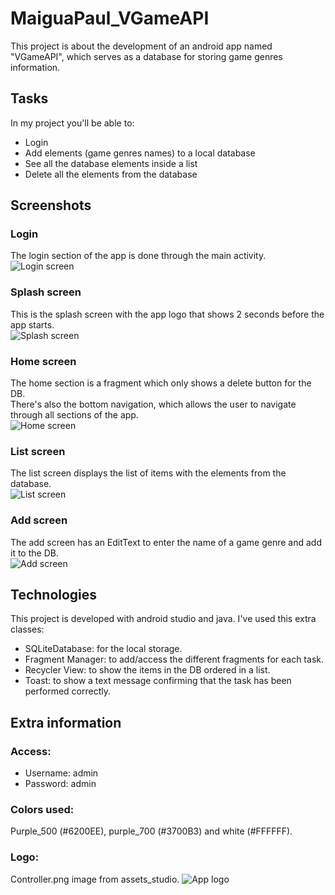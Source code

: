 # MaiguaPaul_VGameAPI
This project is about the development of an android app named "VGameAPI", which serves as a database for storing game genres information.
## Tasks
In my project you'll be able to:
* Login
* Add elements (game genres names) to a local database
* See all the database elements inside a list
* Delete all the elements from the database
## Screenshots
### Login
The login section of the app is done through the main activity.\
![Login screen](/images/login_screen.png)
### Splash screen
This is the splash screen with the app logo that shows 2 seconds before the app starts.\
![Splash screen](/images/splash_screen.png)
### Home screen
The home section is a fragment which only shows a delete button for the DB.\
There's also the bottom navigation, which allows the user to navigate through all sections of the app.\
![Home screen](/images/home_screen.png)
### List screen
The list screen displays the list of items with the elements from the database.\
![List screen](/images/list_screen.png)
### Add screen
The add screen has an EditText to enter the name of a game genre and add it to the DB.\
![Add screen](/images/add_screen.png)
## Technologies
This project is developed with android studio and java. I've used this extra classes:
* SQLiteDatabase: for the local storage.
* Fragment Manager: to add/access the different fragments for each task.
* Recycler View: to show the items in the DB ordered in a list.
* Toast: to show a text message confirming that the task has been performed correctly.
## Extra information
### Access:
* Username: admin
* Password: admin
### Colors used:
Purple_500 (#6200EE), purple_700 (#3700B3) and white (#FFFFFF).
### Logo:
Controller.png image from assets_studio.
![App logo](/images/app_logo.png)

